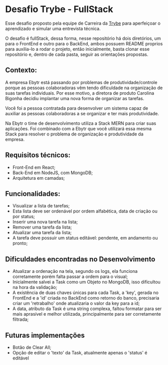 # Desafio Trybe - FullStack

Esse desafio proposto pela equipe de Carreira da [Trybe](www.betrybe.com) para aperfeiçoar o aprendizado e simular uma entrevista técnica.

O desafio é fullStack, dessa forma, nesse repositório há dois diretórios, um para o FrontEnd e outro para o BackEnd, ambos possuem README proprios para auxilia-lo a rodar o projeto, então inicialmente, basta clonar esse repositório e, dentro de cada pasta, seguir as orientações propostas.

###

## Contexto:
A empresa Ebytr está passando por problemas de produtividade/controle porque as pessoas colaboradoras vêm tendo dificuldade na organização de suas tarefas individuais. Por esse motivo, a diretora de produto Carolina Bigonha decidiu implantar uma nova forma de organizar as tarefas.

Você foi a pessoa contratada para desenvolver um sistema capaz de auxiliar as pessoas colaboradoras a se organizar e ter mais produtividade.

Na Ebytr o time de desenvolvimento utiliza a Stack MERN para criar suas aplicações. Foi combinado com a Ebytr que você utilizará essa mesma Stack para resolver o problema de organização e produtividade da empresa.

## Requisitos técnicos:
- Front-End em React;
- Back-End em NodeJS, com MongoDB;
- Arquitetura em camadas;

## Funcionalidades:
- Visualizar a lista de tarefas;
- Esta lista deve ser ordenável por ordem alfabética, data de criação ou por status;
- Inserir uma nova tarefa na lista;
- Remover uma tarefa da lista;
- Atualizar uma tarefa da lista;
- A tarefa deve possuir um status editável: pendente, em andamento ou pronto;

## Dificuldades encontradas no Desenvolvimento
- Atualizar a ordenação na tela, segundo os logs, ela funciona corretamente porém falta passar a ordem para o visual;
- Inicialmente salvei a Task como um Objeto no MongoDB, isso dificultou na hora da validação;
- A existência de duas chaves únicas para cada Task, a 'key', gerada no FrontEnd e a 'id' criada no BackEnd como retorno do banco, precisaria criar um 'retrabalho' onde atualizaria o valor da key para a id;
- A data, atributo da Task é uma string complexa, faltou formatar para ser mais aprasível e melhor utilizada, principalmente para ser corretamente filtrada;

## Futuras implementações
- Botão de Clear All;
- Opção de editar o 'texto' da Task, atualmente apenas o 'status' é editável
